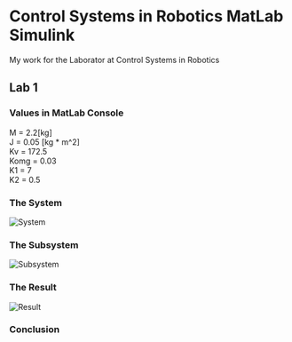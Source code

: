 # Control Systems in Robotics MatLab Simulink
My work for the Laborator at Control Systems in Robotics


## Lab 1

### Values in MatLab Console

M = 2.2[kg] <br>
J = 0.05 [kg * m^2] <br>
Kv = 172.5 <br>
Komg = 0.03 <br>
K1 = 7 <br>
K2 = 0.5 <br>

### The System

![System](https://i.ibb.co/TcP5RvM/system.png)

### The Subsystem

![Subsystem](https://i.ibb.co/12z4nCQ/subsystem.png)

### The Result

![Result](https://i.ibb.co/93zk0nV/result.png)

### Conclusion

